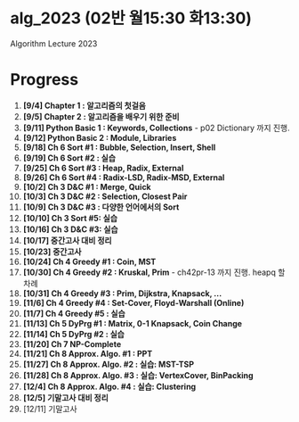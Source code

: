 # alg_2023 (02반 월15:30 화13:30)
Algorithm Lecture 2023

# Progress
1. **[9/4] Chapter 1 : 알고리즘의 첫걸음**
2. **[9/5] Chapter 2 : 알고리즘을 배우기 위한 준비**
3. **[9/11] Python Basic 1 : Keywords, Collections** - p02 Dictionary 까지 진행.
4. **[9/12] Python Basic 2 : Module, Libraries**
5. **[9/18] Ch 6 Sort #1 : Bubble, Selection, Insert, Shell**
6. **[9/19] Ch 6 Sort #2 : 실습**
7. **[9/25] Ch 6 Sort #3 : Heap, Radix, External**
8. **[9/26] Ch 6 Sort #4 : Radix-LSD, Radix-MSD, External**
9. **[10/2] Ch 3 D&C #1 : Merge, Quick**
10. **[10/3] Ch 3 D&C #2 : Selection, Closest Pair**
11. **[10/9] Ch 3 D&C #3 : 다양한 언어에서의 Sort**
12. **[10/10] Ch 3 Sort #5: 실습**
13. **[10/16] Ch 3 D&C #3: 실습**
14. **[10/17] 중간고사 대비 정리**
15. **[10/23] 중간고사**
16. **[10/24] Ch 4 Greedy #1 : Coin, MST**
17. **[10/30] Ch 4 Greedy #2 : Kruskal, Prim** - ch42pr-13 까지 진행. heapq 할차례
18. **[10/31] Ch 4 Greedy #3 : Prim, Dijkstra, Knapsack, ...**
19. **[11/6] Ch 4 Greedy #4 : Set-Cover, Floyd-Warshall (Online)**
20. **[11/7] Ch 4 Greedy #5 : 실습**
21. **[11/13] Ch 5 DyPrg #1 : Matrix, 0-1 Knapsack, Coin Change**
22. **[11/14] Ch 5 DyPrg #2 : 실습**
23. **[11/20] Ch 7 NP-Complete**
24. **[11/21] Ch 8 Approx. Algo. #1 : PPT**
25. **[11/27] Ch 8 Approx. Algo. #2 : 실습: MST-TSP**
26. **[11/28] Ch 8 Approx. Algo. #3 : 실습: VertexCover, BinPacking**
27. **[12/4] Ch 8 Approx. Algo. #4 : 실습: Clustering**
28. **[12/5] 기말고사 대비 정리**
29. [12/11] 기말고사
